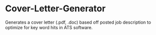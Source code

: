# Cover-Letter-Generator
Generates a cover letter (.pdf, .doc) based off posted job description to optimize for key word hits in ATS software.
